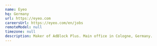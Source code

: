 ```yaml
---
name: Eyeo
hq: Germany
url: https://eyeo.com
careersUrl: https://eyeo.com/en/jobs
remoteModel: null
timezone: null
description: Maker of AdBlock Plus. Main office in Cologne, Germany.
---
```

